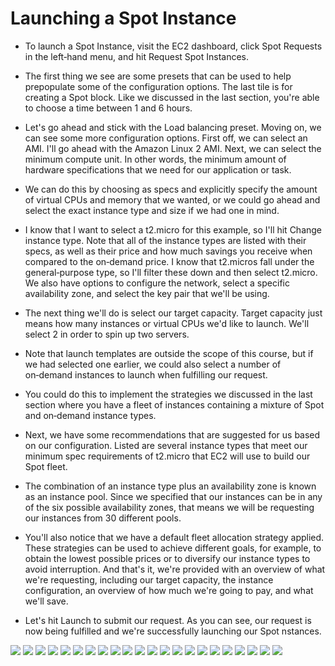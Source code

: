 # Launching a Spot Instance #

- To launch a Spot Instance, visit the EC2 dashboard, click Spot Requests in the left‑hand menu, and hit Request Spot Instances. 

- The first thing we see are some presets that can be used to help prepopulate some of the configuration options. The last tile is for creating a Spot block. Like we discussed in the last section, you're able to choose a time between 1 and 6 hours. 

- Let's go ahead and stick with the Load balancing preset. Moving on, we can see some more configuration options. First off, we can select an AMI. I'll go ahead with the Amazon Linux 2 AMI. Next, we can select the minimum compute unit. In other words, the minimum amount of hardware specifications that we need for our application or task.

- We can do this by choosing as specs and explicitly specify the amount of virtual CPUs and memory that we wanted, or we could go ahead and select the exact instance type and size if we had one in mind.

- I know that I want to select a t2.micro for this example, so I'll hit Change instance type. Note that all of the instance types are listed with their specs, as well as their price and how much savings you receive when compared to the on‑demand price. I know that t2.micros fall under the general‑purpose type, so I'll filter these down and then select t2.micro. We also have options to configure the network, select a specific availability zone, and select the key pair that we'll be using. 

- The next thing we'll do is select our target capacity. Target capacity just means how many instances or virtual CPUs we'd like to launch. We'll select 2 in order to spin up two servers. 

- Note that launch templates are outside the scope of this course, but if we had selected one earlier, we could also select a number of on‑demand instances to launch when fulfilling our request. 

- You could do this to implement the strategies we discussed in the last section where you have a fleet of instances containing a mixture of Spot and on‑demand instance types. 

- Next, we have some recommendations that are suggested for us based on our configuration. Listed are several instance types that meet our minimum spec requirements of t2.micro that EC2 will use to build our Spot fleet. 

- The combination of an instance type plus an availability zone is known as an instance pool. Since we specified that our instances can be in any of the six possible availability zones, that means we will be requesting our instances from 30 different pools. 

- You'll also notice that we have a default fleet allocation strategy applied. These strategies can be used to achieve different goals, for example, to obtain the lowest possible prices or to diversify our instance types to avoid interruption. And that's it, we're provided with an overview of what we're requesting, including our target capacity, the instance configuration, an overview of how much we're going to pay, and what we'll save. 

- Let's hit Launch to submit our request. As you can see, our request is now being fulfilled and we're successfully launching our Spot nstances.

<img src="img/img1.png"/>
<img src="img/img2.png"/>
<img src="img/img3.png"/>
<img src="img/img4.png"/>
<img src="img/img5.png"/>
<img src="img/img6.png"/>
<img src="img/img7.png"/>
<img src="img/img8.png"/>
<img src="img/img9.png"/>
<img src="img/img10.png"/>

<img src="img/img11.png"/>
<img src="img/img12.png"/>
<img src="img/img13.png"/>
<img src="img/img14.png"/>
<img src="img/img15.png"/>
<img src="img/img16.png"/>
<img src="img/img17.png"/>
<img src="img/img18.png"/>
<img src="img/img19.png"/>
<img src="img/img20.png"/>

<img src="img/img21.png"/>
<img src="img/img22.png"/>